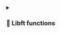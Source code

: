 <!-- LIST OF FUNCTIONS -->

<details >

<summary> 
  
  ### 📖 Libft functions
</summary>

- [Makefile](https://github.com/letdummer/42_libft/blob/main/libft/Makefile)
- [ft_atoi](https://github.com/letdummer/42_libft/blob/main/libft/ft_atoi.c)
- [ft_bzero](https://github.com/letdummer/42_libft/blob/main/libft/ft_bzero.c)
- [ft_calloc](https://github.com/letdummer/42_libft/blob/main/libft/ft_calloc.c)
- [ft_isalnum](https://github.com/letdummer/42_libft/blob/main/libft/ft_isalnum.c)
- [ft_isalpha](https://github.com/letdummer/42_libft/blob/main/libft/ft_isalpha.c)
- [ft_isascii](https://github.com/letdummer/42_libft/blob/main/libft/ft_isascii.c)
- [ft_isdigit](https://github.com/letdummer/42_libft/blob/main/libft/ft_isdigit.c)
- [ft_isprint](https://github.com/letdummer/42_libft/blob/main/libft/ft_isprint.c)
- [ft_itoa](https://github.com/letdummer/42_libft/blob/main/libft/ft_itoa.c)
- [ft_memchr](https://github.com/letdummer/42_libft/blob/main/libft/ft_memchr.c)
- [ft_memcmp](https://github.com/letdummer/42_libft/blob/main/libft/ft_memcmp.c)
- [ft_memcpy](https://github.com/letdummer/42_libft/blob/main/libft/ft_memcpy.c)
- [ft_memmove](https://github.com/letdummer/42_libft/blob/main/libft/ft_memmove.c)
- [ft_memset](https://github.com/letdummer/42_libft/blob/main/libft/ft_memset.c)
- [ft_putchar_fd](https://github.com/letdummer/42_libft/blob/main/libft/ft_putchar_fd.c)
- [ft_putendl_fd](https://github.com/letdummer/42_libft/blob/main/libft/ft_putendl_fd.c)
- [ft_putnbr_fd](https://github.com/letdummer/42_libft/blob/main/libft/ft_putnbr_fd.c)
- [ft_putstr_fd](https://github.com/letdummer/42_libft/blob/main/libft/ft_putstr_fd.c)
- [ft_split](https://github.com/letdummer/42_libft/blob/main/libft/ft_split.c)
- [ft_strchr](https://github.com/letdummer/42_libft/blob/main/libft/ft_strchr.c)
- [ft_strdup](https://github.com/letdummer/42_libft/blob/main/libft/ft_strdup.c)
- [ft_striteri](https://github.com/letdummer/42_libft/blob/main/libft/ft_striteri.c)
- [ft_strjoin](https://github.com/letdummer/42_libft/blob/main/libft/ft_strjoin.c)
- [ft_strlcat](https://github.com/letdummer/42_libft/blob/main/libft/ft_strlcat.c)
- [ft_strlcpy](https://github.com/letdummer/42_libft/blob/main/libft/ft_strlcat.c)
- [ft_strlen](https://github.com/letdummer/42_libft/blob/main/libft/ft_strlen.c)
- [ft_strmapi](https://github.com/letdummer/42_libft/blob/main/libft/ft_strmapi.c)
- [ft_strncmp](https://github.com/letdummer/42_libft/blob/main/libft/ft_strncmp.c)
- [ft_strnstr](https://github.com/letdummer/42_libft/blob/main/libft/ft_strnstr.c)
- [ft_strrchr](https://github.com/letdummer/42_libft/blob/main/libft/ft_strrchr.c)
- [ft_strtrim](https://github.com/letdummer/42_libft/blob/main/libft/ft_strtrim.c)
- [ft_substr](https://github.com/letdummer/42_libft/blob/main/libft/ft_substr.c)
- [ft_tolower](https://github.com/letdummer/42_libft/blob/main/libft/ft_tolower.c)
- [ft_toupper](https://github.com/letdummer/42_libft/blob/main/libft/ft_toupper.c)
- [libft.h](https://github.com/letdummer/42_libft/blob/main/libft/libft.h)

</details>
<!-- !end! LIST OF FUNCTIONS -->
